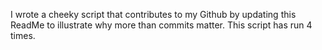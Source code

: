 I wrote a cheeky script that contributes to my Github by updating this ReadMe to illustrate why more than commits matter. This script has run 4 times.